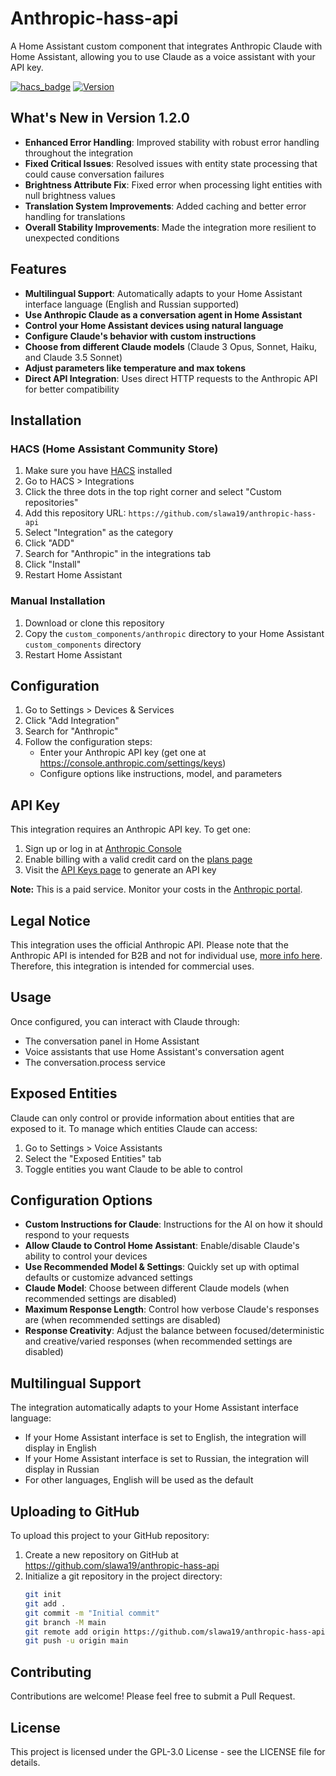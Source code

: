 # Anthropic-hass-api

A Home Assistant custom component that integrates Anthropic Claude with Home Assistant, allowing you to use Claude as a voice assistant with your API key.

[![hacs_badge](https://img.shields.io/badge/HACS-Custom-orange.svg)](https://github.com/custom-components/hacs)
[![Version](https://img.shields.io/badge/Version-1.2.0-brightgreen.svg)](https://github.com/slawa19/anthropic-hass-api/releases/tag/1.2.0)

## What's New in Version 1.2.0

- **Enhanced Error Handling**: Improved stability with robust error handling throughout the integration
- **Fixed Critical Issues**: Resolved issues with entity state processing that could cause conversation failures
- **Brightness Attribute Fix**: Fixed error when processing light entities with null brightness values
- **Translation System Improvements**: Added caching and better error handling for translations
- **Overall Stability Improvements**: Made the integration more resilient to unexpected conditions

## Features

- **Multilingual Support**: Automatically adapts to your Home Assistant interface language (English and Russian supported)
- **Use Anthropic Claude as a conversation agent in Home Assistant**
- **Control your Home Assistant devices using natural language**
- **Configure Claude's behavior with custom instructions**
- **Choose from different Claude models** (Claude 3 Opus, Sonnet, Haiku, and Claude 3.5 Sonnet)
- **Adjust parameters like temperature and max tokens**
- **Direct API Integration**: Uses direct HTTP requests to the Anthropic API for better compatibility

## Installation

### HACS (Home Assistant Community Store)

1. Make sure you have [HACS](https://hacs.xyz/) installed
2. Go to HACS > Integrations
3. Click the three dots in the top right corner and select "Custom repositories"
4. Add this repository URL: `https://github.com/slawa19/anthropic-hass-api`
5. Select "Integration" as the category
6. Click "ADD"
7. Search for "Anthropic" in the integrations tab
8. Click "Install"
9. Restart Home Assistant

### Manual Installation

1. Download or clone this repository
2. Copy the `custom_components/anthropic` directory to your Home Assistant `custom_components` directory
3. Restart Home Assistant

## Configuration

1. Go to Settings > Devices & Services
2. Click "Add Integration"
3. Search for "Anthropic"
4. Follow the configuration steps:
   - Enter your Anthropic API key (get one at https://console.anthropic.com/settings/keys)
   - Configure options like instructions, model, and parameters

## API Key

This integration requires an Anthropic API key. To get one:

1. Sign up or log in at [Anthropic Console](https://console.anthropic.com/)
2. Enable billing with a valid credit card on the [plans page](https://console.anthropic.com/settings/plans)
3. Visit the [API Keys page](https://console.anthropic.com/settings/keys) to generate an API key

**Note:** This is a paid service. Monitor your costs in the [Anthropic portal](https://console.anthropic.com/settings/cost).

## Legal Notice

This integration uses the official Anthropic API. Please note that the Anthropic API is intended for B2B and not for individual use, [more info here](https://support.anthropic.com/en/articles/8987200-can-i-use-the-claude-api-for-individual-use). Therefore, this integration is intended for commercial uses.

## Usage

Once configured, you can interact with Claude through:

- The conversation panel in Home Assistant
- Voice assistants that use Home Assistant's conversation agent
- The conversation.process service

## Exposed Entities

Claude can only control or provide information about entities that are exposed to it. To manage which entities Claude can access:

1. Go to Settings > Voice Assistants
2. Select the "Exposed Entities" tab
3. Toggle entities you want Claude to be able to control

## Configuration Options

- **Custom Instructions for Claude**: Instructions for the AI on how it should respond to your requests
- **Allow Claude to Control Home Assistant**: Enable/disable Claude's ability to control your devices
- **Use Recommended Model & Settings**: Quickly set up with optimal defaults or customize advanced settings
- **Claude Model**: Choose between different Claude models (when recommended settings are disabled)
- **Maximum Response Length**: Control how verbose Claude's responses are (when recommended settings are disabled)
- **Response Creativity**: Adjust the balance between focused/deterministic and creative/varied responses (when recommended settings are disabled)

## Multilingual Support

The integration automatically adapts to your Home Assistant interface language:
- If your Home Assistant interface is set to English, the integration will display in English
- If your Home Assistant interface is set to Russian, the integration will display in Russian
- For other languages, English will be used as the default

## Uploading to GitHub

To upload this project to your GitHub repository:

1. Create a new repository on GitHub at https://github.com/slawa19/anthropic-hass-api
2. Initialize a git repository in the project directory:
   ```bash
   git init
   git add .
   git commit -m "Initial commit"
   git branch -M main
   git remote add origin https://github.com/slawa19/anthropic-hass-api.git
   git push -u origin main
   ```

## Contributing

Contributions are welcome! Please feel free to submit a Pull Request.

## License

This project is licensed under the GPL-3.0 License - see the LICENSE file for details.